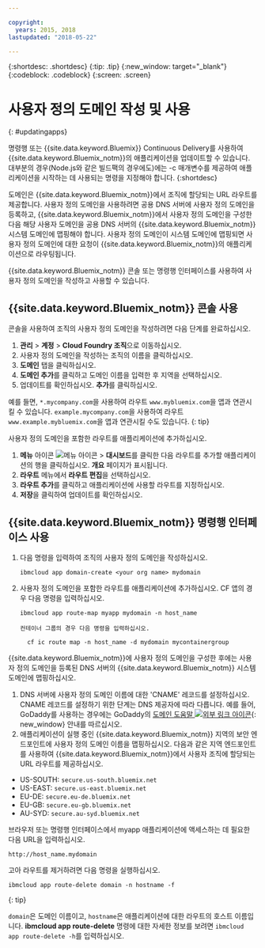 ```yaml
---

copyright:
  years: 2015, 2018
lastupdated: "2018-05-22"

---
```


{:shortdesc: .shortdesc}
{:tip: .tip}
{:new_window: target="_blank"}
{:codeblock: .codeblock}
{:screen: .screen}

# 사용자 정의 도메인 작성 및 사용
{: #updatingapps}

명령행 또는 {{site.data.keyword.Bluemix}} Continuous Delivery를 사용하여 {{site.data.keyword.Bluemix_notm}}의 애플리케이션을 업데이트할 수 있습니다. 대부분의 경우(Node.js와 같은 빌드팩의 경우에도)에는 -c 매개변수를 제공하여 애플리케이션을 시작하는 데 사용되는 명령을 지정해야 합니다.
{:shortdesc}

도메인은 {{site.data.keyword.Bluemix_notm}}에서 조직에 할당되는 URL 라우트를 제공합니다. 사용자 정의 도메인을 사용하려면 공용 DNS 서버에 사용자 정의 도메인을 등록하고, {{site.data.keyword.Bluemix_notm}}에서 사용자 정의 도메인을 구성한 다음 해당 사용자 도메인을 공용 DNS 서버의 {{site.data.keyword.Bluemix_notm}} 시스템 도메인에 맵핑해야 합니다. 사용자 정의 도메인이 시스템 도메인에 맵핑되면 사용자 정의 도메인에 대한 요청이 {{site.data.keyword.Bluemix_notm}}의 애플리케이션으로 라우팅됩니다.

{{site.data.keyword.Bluemix_notm}} 콘솔 또는 명령행 인터페이스를 사용하여 사용자 정의 도메인을 작성하고 사용할 수 있습니다.

## {{site.data.keyword.Bluemix_notm}} 콘솔 사용

콘솔을 사용하여 조직의 사용자 정의 도메인을 작성하려면 다음 단계를 완료하십시오.

1. **관리** > **계정** > **Cloud Foundry 조직**으로 이동하십시오.
2. 사용자 정의 도메인을 작성하는 조직의 이름을 클릭하십시오.
3. **도메인** 탭을 클릭하십시오.
4. **도메인 추가**를 클릭하고 도메인 이름을 입력한 후 지역을 선택하십시오.
5. 업데이트를 확인하십시오. **추가**를 클릭하십시오. 

예를 들면, `*.mycompany.com`을 사용하여 라우트 `www.mybluemix.com`을 앱과 연관시킬 수 있습니다. `example.mycompany.com`을 사용하여 라우트 `www.example.mybluemix.com`을 앱과 연관시킬 수도 있습니다.
{: tip}

사용자 정의 도메인을 포함한 라우트를 애플리케이션에 추가하십시오.

1. **메뉴** 아이콘 ![메뉴 아이콘](../icons/icon_hamburger.svg) > **대시보드**를 클릭한 다음 라우트를 추가할 애플리케이션의 행을 클릭하십시오. **개요** 페이지가 표시됩니다.
2. **라우트** 메뉴에서 **라우트 편집**을 선택하십시오.
3. **라우트 추가**를 클릭하고 애플리케이션에 사용할 라우트를 지정하십시오.
4. **저장**을 클릭하여 업데이트를 확인하십시오.

## {{site.data.keyword.Bluemix_notm}} 명령행 인터페이스 사용

1. 다음 명령을 입력하여 조직의 사용자 정의 도메인을 작성하십시오.

   ```
   ibmcloud app domain-create <your org name> mydomain
   ```

2. 사용자 정의 도메인을 포함한 라우트를 애플리케이션에 추가하십시오. CF 앱의 경우 다음 명령을 입력하십시오.

   ```
   ibmcloud app route-map myapp mydomain -n host_name

   ```

       컨테이너 그룹의 경우 다음 명령을 입력하십시오.

   ```
     cf ic route map -n host_name -d mydomain mycontainergroup

   ```

{{site.data.keyword.Bluemix_notm}}에 사용자 정의 도메인을 구성한 후에는 사용자 정의 도메인을 등록된 DNS 서버의 {{site.data.keyword.Bluemix_notm}} 시스템 도메인에 맵핑하십시오.

1. DNS 서버에 사용자 정의 도메인 이름에 대한 'CNAME' 레코드를 설정하십시오. CNAME 레코드를 설정하기 위한 단계는 DNS 제공자에 따라 다릅니다. 예를 들어, GoDaddy를 사용하는 경우에는 GoDaddy의 [도메인 도움말 ![외부 링크 아이콘](../icons/launch-glyph.svg "외부 링크 아이콘")](https://www.godaddy.com/help/add-a-cname-record-19236){: new_window} 안내를 따르십시오. 
2. 애플리케이션이 실행 중인 {{site.data.keyword.Bluemix_notm}} 지역의 보안 엔드포인트에 사용자 정의 도메인 이름을 맵핑하십시오. 다음과 같은 지역 엔드포인트를 사용하여 {{site.data.keyword.Bluemix_notm}}에서 사용자 조직에 할당되는 URL 라우트를 제공하십시오.

  * US-SOUTH: `secure.us-south.bluemix.net`
  * US-EAST: `secure.us-east.bluemix.net`
  * EU-DE: `secure.eu-de.bluemix.net`
  * EU-GB: `secure.eu-gb.bluemix.net`
  * AU-SYD: `secure.au-syd.bluemix.net`

브라우저 또는 명령행 인터페이스에서 myapp 애플리케이션에 액세스하는 데 필요한 다음 URL을 입력하십시오.

```
http://host_name.mydomain

```

고아 라우트를 제거하려면 다음 명령을 실행하십시오.

```
ibmcloud app route-delete domain -n hostname -f

```
{: tip}

`domain`은 도메인 이름이고, `hostname`은 애플리케이션에 대한 라우트의 호스트 이름입니다. **ibmcloud app route-delete** 명령에 대한 자세한 정보를 보려면 `ibmcloud app route-delete -h`를 입력하십시오. 

